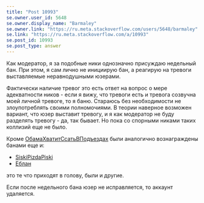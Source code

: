 ```yaml
---
title: "Post 10993"
se.owner.user_id: 5648
se.owner.display_name: "Barmaley"
se.owner.link: "https://ru.meta.stackoverflow.com/users/5648/barmaley"
se.link: "https://ru.meta.stackoverflow.com/a/10993"
se.post_id: 10993
se.post_type: answer
---
```

<p>Как модератор, я за подобные ники однозначно присуждаю недельный бан. При этом, я сам лично не инициирую бан, а реагирую на тревоги выставляемые неравнодушными юзерами.</p>
<p>Фактически наличие тревог это есть ответ на вопрос о мере адекватности ников - если я вижу, что тревоги есть и тревога созвучна моей личной тревоге, то я баню. Стараюсь без необходимости не злоупотреблять своими полномочиями. В теории наверное возможен вариант, что юзер выставит тревогу, и я как модератор не буду разделять тревогу - да, так бывает. Но пока со спорными никами таких коллизий еще не было.</p>
<p>Кроме <a href="https://ru.stackoverflow.com/users/407790/%d0%9e%d0%b1%d0%b0%d0%bc%d0%b0%d0%a5%d0%b2%d0%b0%d1%82%d0%b8%d1%82%d0%a1%d1%81%d0%b0%d1%82%d1%8c%d0%92%d0%9f%d0%be%d0%b4%d1%8a%d0%b5%d0%b7%d0%b4%d0%b0%d1%85">ОбамаХватитСсатьВПодъездах</a> были аналогично вознаграждены банами еще и:</p>
<ul>
<li><a href="https://ru.stackoverflow.com/users/412811/siskipizdapiski">SiskiPizdaPiski</a></li>
<li><a href="https://ru.stackoverflow.com/users/413023/user413023">Еблан</a></li>
</ul>
<p>это те что приходят в голову, были и другие.</p>
<p>Если после недельного бана юзер не исправляется, то аккаунт удаляется.</p>
